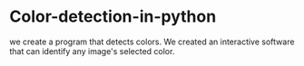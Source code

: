 # Color-detection-in-python
we create a program that detects colors. We created an interactive software that can identify any image's selected color.
